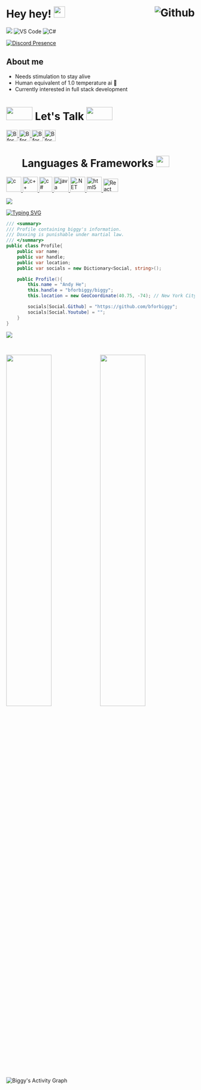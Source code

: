 # Hey hey! <img src= "https://media.discordapp.net/attachments/441515622329745408/922266941727580200/OtterJam1.gif" width= "30" height= "30"> <a href="https://github.com/bforbiggy"> <img align="right" src="https://img.shields.io/github/followers/bforbiggy?label=Follow&amp;style=social" alt="Github"></a>

![](https://komarev.com/ghpvc/?username=bforbiggy&style=for-the-badge)
![VS Code](https://img.shields.io/badge/VS%20%20Code-0078d7.svg?style=for-the-badge&logo=visual-studio-code&logoColor=white)
![C#](https://img.shields.io/badge/c%23-%23239120.svg?style=for-the-badge&logo=c-sharp#&logoColor=c58545&labelColor=282828)

[![Discord Presence](https://lanyard.cnrad.dev/api/187003715302064128)](https://discord.com/users/187003715302064128)

## About me

- Needs stimulation to stay alive
- Human equivalent of 1.0 temperature ai 🤖
- Currently interested in full stack development

<!--
<div align="center">
  <a href="https://open.spotify.com/user/6s6pbtefezpookh8gwnkko15v">
    <img src="https://readme-spotify-tingz.vercel.app/api/now-playing">
  </a>
</div>
-->

# <img src='https://raw.githubusercontent.com/ShahriarShafin/ShahriarShafin/main/Assets/handshake.gif' height="35px" width="70px"> Let's Talk <img src='https://raw.githubusercontent.com/ShahriarShafin/ShahriarShafin/main/Assets/handshake.gif' height="35px" width="70px">

<p align="left">
    <a href="https://github.com/bforbiggy" target="blank">
        <img align="center" src="https://upload.wikimedia.org/wikipedia/commons/9/91/Octicons-mark-github.svg" alt="Bforbiggy" height="30" width="30" />
    </a>
    <a href="https://www.linkedin.com/in/andy-he-a31771242/" target="blank">
        <img align="center" src="https://upload.wikimedia.org/wikipedia/commons/c/ca/LinkedIn_logo_initials.png" alt="Bforbiggy" height="30" width="30" />
    </a>
    <a href="https://twitter.com/bforbiggy" target="blank">
        <img align="center" src="https://upload.wikimedia.org/wikipedia/commons/4/4f/Twitter-logo.svg" alt="Bforbiggy" height="30" width="30" />
    </a>
    <a href="mailto: andyhecs@protonmail.com" target="blank">
        <img align="center" src="https://upload.wikimedia.org/wikipedia/commons/e/ec/Circle-icons-mail.svg" alt="Bforbiggy" height="30" width="30" />
    </a>
</p>

# <img src = "https://media2.giphy.com/media/QssGEmpkyEOhBCb7e1/giphy.gif?cid=ecf05e47a0n3gi1bfqntqmob8g9aid1oyj2wr3ds3mg700bl&rid=giphy.gif" height=0px width=35px> Languages & Frameworks <img src = "https://media2.giphy.com/media/QssGEmpkyEOhBCb7e1/giphy.gif?cid=ecf05e47a0n3gi1bfqntqmob8g9aid1oyj2wr3ds3mg700bl&rid=giphy.gif" height=30px width = 35px>

<p align="left"> 
    <a href="https://en.wikipedia.org/wiki/C_(programming_language)" target="_blank" rel="noreferrer"> 
        <img src="https://upload.wikimedia.org/wikipedia/commons/1/18/C_Programming_Language.svg" alt="c" width="40" height="40" /> 
    </a> 
    <a href="https://en.wikipedia.org/wiki/C++" target="_blank" rel="noreferrer">
        <img src="https://upload.wikimedia.org/wikipedia/commons/1/18/ISO_C++_Logo.svg" alt="c++" width="40" height="40" /> 
    </a> 
    <a href="https://en.wikipedia.org/wiki/C_Sharp_(programming_language)" target="_blank" rel="noreferrer">
        <img src="https://seeklogo.com/images/C/c-sharp-c-logo-02F17714BA-seeklogo.com.png" alt="c#" width="35" height="40" /> 
    </a> 
    <a href="https://en.wikipedia.org/wiki/Java_(programming_language)" target="_blank" rel="noreferrer"> 
        <img src="https://upload.wikimedia.org/wikipedia/commons/0/0a/AnantP@java.png" alt="java" width="40"height="40" /> 
    </a>  
    <a href="https://en.wikipedia.org/wiki/.NET" target="_blank" rel="noreferrer"> 
        <img src="https://upload.wikimedia.org/wikipedia/commons/e/ee/.NET_Core_Logo.svg" alt=".NET Core" width="40"height="40" /> 
    </a>
    <a href="https://en.wikipedia.org/wiki/HTML" target="_blank" rel="noreferrer"> 
        <img src="https://upload.wikimedia.org/wikipedia/commons/6/61/HTML5_logo_and_wordmark.svg"alt="html5" width="40" height="40" /> 
    </a> 
    <a href="https://reactjs.org" target="_blank" rel="noreferrer"> 
        <img src="https://upload.wikimedia.org/wikipedia/commons/thumb/a/a7/React-icon.svg/768px-React-icon.svg.png?20220125121207" alt="React" width="40" height="35"/> 
    </a>
</p>

<a href="https://www.youtube.com/watch?v=dQw4w9WgXcQ"><img src="https://user-images.githubusercontent.com/73097560/115834477-dbab4500-a447-11eb-908a-139a6edaec5c.gif"></a>

[![Typing SVG](https://readme-typing-svg.herokuapp.com?duration=2000&width=500&lines=Roses+are+red;Deadlines+in+view;Unexpected+'%7D'%2C+on+line+32)](https://git.io/typing-svg)

```cs
/// <summary>
/// Profile containing biggy's information.
/// Doxxing is punishable under martial law.
/// </summary>
public class Profile{
    public var name;
    public var handle;
    public var location;
    public var socials = new Dictionary<Social, string>();

    public Profile(){
        this.name = "Andy He";
        this.handle = "bforbiggy/biggy";
        this.location = new GeoCoordinate(40.75, -74); // New York City, United States

        socials[Social.Github] = "https://github.com/bforbiggy";
        socials[Social.Youtube] = "";
    }
}
```

<a href="https://www.youtube.com/watch?v=dQw4w9WgXcQ"><img src="https://user-images.githubusercontent.com/73097560/115834477-dbab4500-a447-11eb-908a-139a6edaec5c.gif"></a>

<br/>
<p align="left">
  <img width="49%" src="https://github-readme-stats.vercel.app/api?username=bforbiggy&show_icons=true&theme=tokyonight&hide_border=true"/>
    <img width=49%" src="https://github-readme-streak-stats.herokuapp.com/?user=bforbiggy&theme=tokyonight&hide_border=true" />
  </a>
</p>

![Biggy's Activity Graph](https://activity-graph.herokuapp.com/graph?username=bforbiggy&custom_title=Biggy's%20Activity%20Graph&theme=tokyonight&bg_color=282828&hide_border=true&line=d1a01f&point=c58545)
